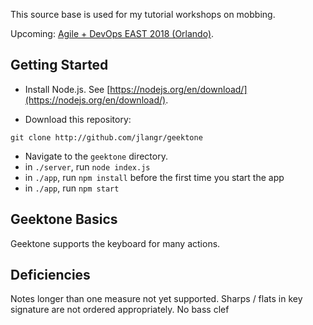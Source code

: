 This source base is used for my tutorial workshops on mobbing. 

Upcoming: [Agile + DevOps EAST 2018 (Orlando)](https://agiledevopseast.techwell.com).

## Getting Started

- Install Node.js.  See [https://nodejs.org/en/download/](https://nodejs.org/en/download/).

- Download this repository:
```
git clone http://github.com/jlangr/geektone
```
- Navigate to the `geektone` directory.
- in `./server`, run `node index.js`
- in `./app`, run `npm install` before the first time you start the app
- in `./app`, run `npm start`

## Geektone Basics

Geektone supports the keyboard for many actions.

## Deficiencies

Notes longer than one measure not yet supported.
Sharps / flats in key signature are not ordered appropriately.
No bass clef
